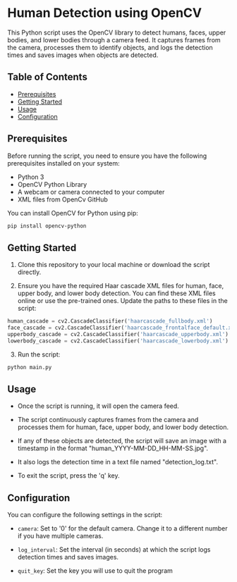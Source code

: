 # Human Detection using OpenCV

This Python script uses the OpenCV library to detect humans, faces, upper bodies, and lower bodies through a camera feed. It captures frames from the camera, processes them to identify objects, and logs the detection times and saves images when objects are detected.

## Table of Contents
- [Prerequisites](#prerequisites)
- [Getting Started](#getting-started)
- [Usage](#usage)
- [Configuration](#configuration)

## Prerequisites
Before running the script, you need to ensure you have the following prerequisites installed on your system:
- Python 3
- OpenCV Python Library
- A webcam or camera connected to your computer
- XML files from OpenCv GitHub

You can install OpenCV for Python using pip:

```bash
pip install opencv-python
```

## Getting Started
1. Clone this repository to your local machine or download the script directly.

2. Ensure you have the required Haar cascade XML files for human, face, upper body, and lower body detection. You can find these XML files online or use the pre-trained ones. Update the paths to these files in the script:

```python
human_cascade = cv2.CascadeClassifier('haarcascade_fullbody.xml')
face_cascade = cv2.CascadeClassifier('haarcascade_frontalface_default.xml')
upperbody_cascade = cv2.CascadeClassifier('haarcascade_upperbody.xml')
lowerbody_cascade = cv2.CascadeClassifier('haarcascade_lowerbody.xml')
```

3. Run the script:

```bash
python main.py
```

## Usage
- Once the script is running, it will open the camera feed.

- The script continuously captures frames from the camera and processes them for human, face, upper body, and lower body detection.

- If any of these objects are detected, the script will save an image with a timestamp in the format "human_YYYY-MM-DD_HH-MM-SS.jpg".

- It also logs the detection time in a text file named "detection_log.txt".

- To exit the script, press the 'q' key.

## Configuration
You can configure the following settings in the script:

- `camera`: Set to '0' for the default camera. Change it to a different number if you have multiple cameras.

- `log_interval`: Set the interval (in seconds) at which the script logs detection times and saves images.

- `quit_key`: Set the key you will use to quit the program